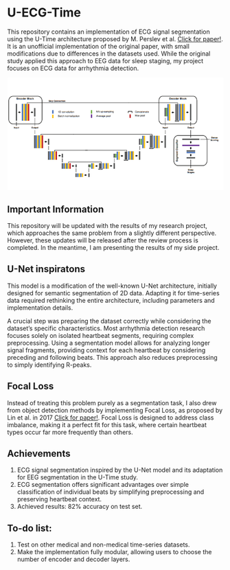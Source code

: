 # U-ECG-Time

This repository contains an implementation of ECG signal segmentation using the U-Time architecture proposed by M. Perslev et al. [Click for paper!](https://arxiv.org/pdf/1910.11162). It is an unofficial implementation of the original paper, with small modifications due to differences in the datasets used. While the original study applied this approach to EEG data for sleep staging, my project focuses on ECG data for arrhythmia detection.


![Image of model](Readme/UTime.png)

## Important Information

This repository will be updated with the results of my research project, which approaches the same problem from a slightly different perspective. However, these updates will be released after the review process is completed. In the meantime, I am presenting the results of my side project.


## U-Net inspiratons

This model is a modification of the well-known U-Net architecture, initially designed for semantic segmentation of 2D data. Adapting it for time-series data required rethinking the entire architecture, including parameters and implementation details.

A crucial step was preparing the dataset correctly while considering the dataset’s specific characteristics. Most arrhythmia detection research focuses solely on isolated heartbeat segments, requiring complex preprocessing. Using a segmentation model allows for analyzing longer signal fragments, providing context for each heartbeat by considering preceding and following beats. This approach also reduces preprocessing to simply identifying R-peaks.

## Focal Loss

Instead of treating this problem purely as a segmentation task, I also drew from object detection methods by implementing Focal Loss, as proposed by Lin et al. in 2017 [Click for paper!](https://arxiv.org/pdf/1708.02002v2). Focal Loss is designed to address class imbalance, making it a perfect fit for this task, where certain heartbeat types occur far more frequently than others.

## Achievements

1. ECG signal segmentation inspired by the U-Net model and its adaptation for EEG segmentation in the U-Time study.
2. ECG segmentation offers significant advantages over simple classification of individual beats by simplifying preprocessing and preserving heartbeat context.
3. Achieved results: 82% accuracy on test set.


## To-do list:

1. Test on other medical and non-medical time-series datasets.
2. Make the implementation fully modular, allowing users to choose the number of encoder and decoder layers.
